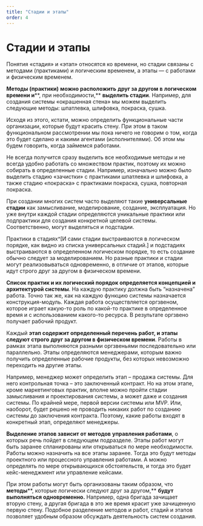 ```yaml
---
title: "Стадии и этапы"
order: 4
---
```


# Стадии и этапы

Понятия «стадия» и «этап» относятся ко времени, но стадии связаны с методами (практиками) и логическим временем, а этапы — с работами и физическим временем.

**Методы (практики)** **можно расположить** **друг за другом** **в** **логическом времени и****, при необходимости,** **выделить стадии**. Например, для создания системы «окрашенная стена» мы можем выделить следующие методы: шпатлевка, шлифовка, покраска, сушка.

Исходя из этого, кстати, можно определить функциональные части организации, которые будут красить стену. При этом в таком функциональном рассмотрении мы пока ничего не говорим о том, когда это будет сделано и какими агентами (исполнителями). Об этом мы будем говорить, когда займемся работами.

Не всегда получится сразу выделить все необходимые методы и не всегда удобно работать со множеством практик, поэтому их можно собирать в определенные стадии. Например, изначально можно было выделить стадию «зачистки» с практиками шпатлевка и шлифовка, а также стадию «покраска» с практиками покраска, сушка, повторная покраска.

При создании многих систем часто выделяют такие **универсальные стадии** как замысливание, моделирование, создание, эксплуатация. Но уже внутри каждой стадии определяются уникальные практики или подпрактики для создания конкретной целевой системы. Соответственно, могут выделяться и подстадии.

Практики в стадиях^[И сами стадии выстраиваются в логическом порядке, как видно из списка универсальных стадий.] и подстадиях выстраиваются в определенном логическом порядке, то есть создание обычно следует за моделированием. Но разные практики и стадии могут реализовываться одновременно, в отличие от этапов, которые идут строго друг за другом в физическом времени.

**Список практик и их логический порядок определяется концепцией и архитектурой системы**. На каждую практику должна быть “назначена” работа. Точно так же, как на каждую функцию системы назначается конструкция-модуль. Каждая работа осуществляется оргзвеном, которое играет какую-то роль по какой-то практике в определенное время и с использованием какого-то ресурса. В результате оргзвено получает рабочий продукт.

Каждый **этап содержит определенный перечень работ, и этапы следуют** **строго** **друг за другом в физическом времени**. Работы в рамках этапа выполняются разными оргзвеньями последовательно или параллельно. Этапы определяются менеджерами, которым важно получить определенные рабочие продукты, без которых невозможно переходить на другие этапы.

Например, менеджер может определить этап – продажа системы. Для него контрольная точка – это заключенный контракт. Но на этом этапе, кроме маркетинговых практик, вполне можно пройти стадии замысливания и проектирования системы, а может даже и создания системы. По крайней мере, первой версии системы или MVP. Или, наоборот, будет решено не проводить никаких работ по созданию системы до заключения контракта. Поэтому, какие работы входят в конкретный этап, определяют менеджеры.

**Выделение этапов зависит от** **методов** **управления работами**, о которых речь пойдет в следующем подразделе. Этапы работ могут быть заранее спланированы или открываться по мере необходимости. Работы можно назначить на все этапы заранее. Тогда это будут методы проектного или процессного управления работами. А можно определять по мере открывающихся обстоятельств, и тогда это будет кейс-менеджмент или управление кейсами.

При этом работы могут быть организованы таким образом, что **методы****, которые логически следуют друг за другом,** **будут** **выполняться одновременно.** Например, одна бригада зачищает вторую стену, а другая бригада в это же время красит уже зачищенную первую стену. Подобное разделение методов и работ, стадий и этапов позволяет удобным образом обсуждать деятельность систем создания.